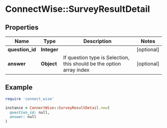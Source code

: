 # ConnectWise::SurveyResultDetail

## Properties

| Name | Type | Description | Notes |
| ---- | ---- | ----------- | ----- |
| **question_id** | **Integer** |  | [optional] |
| **answer** | **Object** | If question type is Selection, this should be the option array index | [optional] |

## Example

```ruby
require 'connect_wise'

instance = ConnectWise::SurveyResultDetail.new(
  question_id: null,
  answer: null
)
```

